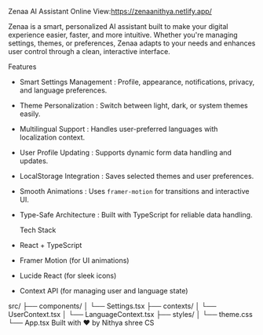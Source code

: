 Zenaa AI Assistant 
Online View:https://zenaanithya.netlify.app/

Zenaa is a smart, personalized AI assistant built to make your digital experience easier, faster, and more intuitive. Whether you're managing settings, themes, or preferences, Zenaa adapts to your needs and enhances user control through a clean, interactive interface.

   Features

-   Smart Settings Management : Profile, appearance, notifications, privacy, and language preferences.
-   Theme Personalization : Switch between light, dark, or system themes easily.
-   Multilingual Support : Handles user-preferred languages with localization context.
-   User Profile Updating : Supports dynamic form data handling and updates.
-   LocalStorage Integration : Saves selected themes and user preferences.
-   Smooth Animations : Uses `framer-motion` for transitions and interactive UI.
-  Type-Safe Architecture : Built with TypeScript for reliable data handling.

   Tech Stack

-  React  +  TypeScript 
-  Framer Motion  (for UI animations)
-  Lucide React  (for sleek icons)
-  Context API  (for managing user and language state)

  
src/
├── components/
│   └── Settings.tsx
├── contexts/
│   └── UserContext.tsx
│   └── LanguageContext.tsx
├── styles/
│   └── theme.css
└── App.tsx
Built with ❤️ by Nithya shree CS
